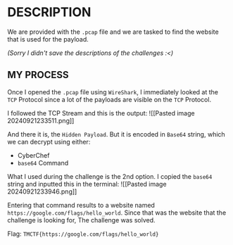 # DESCRIPTION

We are provided with the `.pcap` file and we are tasked to find the website that is used for the payload.

*(Sorry I didn't save the descriptions of the challenges :<)*

## MY PROCESS

Once I opened the `.pcap` file using `WireShark`, I immediately looked at the `TCP` Protocol since a lot of the payloads are visible on the `TCP` Protocol.

I followed the TCP Stream and this is the output:
![[Pasted image 20240921233511.png]]

And there it is, the `Hidden Payload`. But it is encoded in `Base64` string, which we can decrypt using either:
- CyberChef
- `base64` Command

What I used during the challenge is the 2nd option. I copied the `base64` string and inputted this in the terminal:
![[Pasted image 20240921233946.png]]

Entering that command results to a website named `https://google.com/flags/hello_world`.
Since that was the website that the challenge is looking for, The challenge was solved.

Flag: `TMCTF{https://google.com/flags/hello_world}`